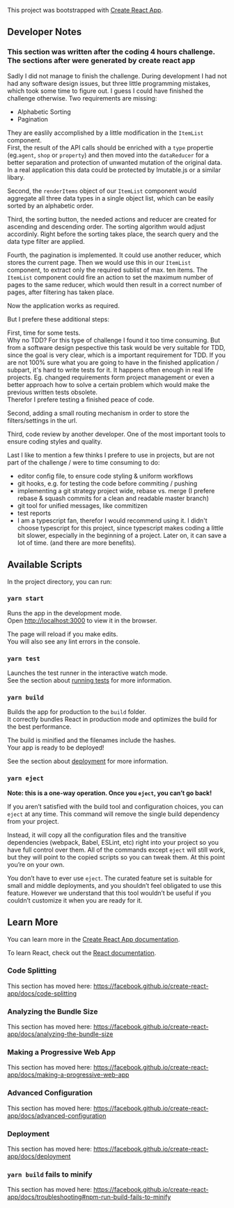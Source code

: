 This project was bootstrapped with [Create React App](https://github.com/facebook/create-react-app).

## Developer Notes

### This section was written after the coding 4 hours challenge. The sections after were generated by create react app

Sadly I did not manage to finish the challenge. During development I had not had any software design issues, but three little programming mistakes, which took some time to figure out. I guess I could have finished the challenge otherwise.
Two requirements are missing:

- Alphabetic Sorting
- Pagination

They are easlily accomplished by a little modification in the `ItemList` component.  
First, the result of the API calls should be enriched with a `type` propertie (eg.`agent`, `shop` or `property`) and then moved into the `dataReducer` for a better separation and protection of unwanted mutation of the original data. In a real application this data could be protected by Imutable.js or a similar libary.

Second, the `renderItems` object of our `ItemList` component would aggregate all three data types in a single object list, which can be easily sorted by an alphabetic order.

Third, the sorting button, the needed actions and reducer are created for ascending and descending order. The sorting algorithm would adjust accordinly. Right before the sorting takes place, the search query and the data type filter are applied.

Fourth, the pagination is implemented. It could use another reducer, which stores the current page. Then we would use this in our `ItemList` component, to extract only the required sublist of max. ten items. The `ItemList` component could fire an action to set the maximum number of pages to the same reducer, which would then result in a correct number of pages, after filtering has taken place.

Now the application works as required.

But I prefere these additional steps:

First, time for some tests.  
 Why no TDD? For this type of challenge I found it too time consuming. But from a software design pespective this task would be very suitable for TDD, since the goal is very clear, which is a important requirement for TDD. If you are not 100% sure what you are going to have in the finished application / subpart, it's hard to write tests for it. It happens often enough in real life projects. Eg. changed requirements form project management or even a better approach how to solve a certain problem which would make the previous written tests obsolete.  
Therefor I prefere testing a finished peace of code.

Second, adding a small routing mechanism in order to store the filters/settings in the url.

Third, code review by another developer. One of the most important tools to ensure coding styles and quality.

Last I like to mention a few thinks I prefere to use in projects, but are not part of the challenge / were to time consuming to do:

- editor config file, to ensure code styling & uniform workflows
- git hooks, e.g. for testing the code before commiting / pushing
- implementing a git strategy project wide, rebase vs. merge (I prefere rebase & squash commits for a clean and readable master branch)
- git tool for unified messages, like commitizen
- test reports
- I am a typescript fan, therefor I would recommend using it. I didn't choose typescript for this project, since typescript makes coding a little bit slower, especially in the beginning of a project. Later on, it can save a lot of time. (and there are more benefits).

## Available Scripts

In the project directory, you can run:

### `yarn start`

Runs the app in the development mode.<br />
Open [http://localhost:3000](http://localhost:3000) to view it in the browser.

The page will reload if you make edits.<br />
You will also see any lint errors in the console.

### `yarn test`

Launches the test runner in the interactive watch mode.<br />
See the section about [running tests](https://facebook.github.io/create-react-app/docs/running-tests) for more information.

### `yarn build`

Builds the app for production to the `build` folder.<br />
It correctly bundles React in production mode and optimizes the build for the best performance.

The build is minified and the filenames include the hashes.<br />
Your app is ready to be deployed!

See the section about [deployment](https://facebook.github.io/create-react-app/docs/deployment) for more information.

### `yarn eject`

**Note: this is a one-way operation. Once you `eject`, you can’t go back!**

If you aren’t satisfied with the build tool and configuration choices, you can `eject` at any time. This command will remove the single build dependency from your project.

Instead, it will copy all the configuration files and the transitive dependencies (webpack, Babel, ESLint, etc) right into your project so you have full control over them. All of the commands except `eject` will still work, but they will point to the copied scripts so you can tweak them. At this point you’re on your own.

You don’t have to ever use `eject`. The curated feature set is suitable for small and middle deployments, and you shouldn’t feel obligated to use this feature. However we understand that this tool wouldn’t be useful if you couldn’t customize it when you are ready for it.

## Learn More

You can learn more in the [Create React App documentation](https://facebook.github.io/create-react-app/docs/getting-started).

To learn React, check out the [React documentation](https://reactjs.org/).

### Code Splitting

This section has moved here: https://facebook.github.io/create-react-app/docs/code-splitting

### Analyzing the Bundle Size

This section has moved here: https://facebook.github.io/create-react-app/docs/analyzing-the-bundle-size

### Making a Progressive Web App

This section has moved here: https://facebook.github.io/create-react-app/docs/making-a-progressive-web-app

### Advanced Configuration

This section has moved here: https://facebook.github.io/create-react-app/docs/advanced-configuration

### Deployment

This section has moved here: https://facebook.github.io/create-react-app/docs/deployment

### `yarn build` fails to minify

This section has moved here: https://facebook.github.io/create-react-app/docs/troubleshooting#npm-run-build-fails-to-minify
